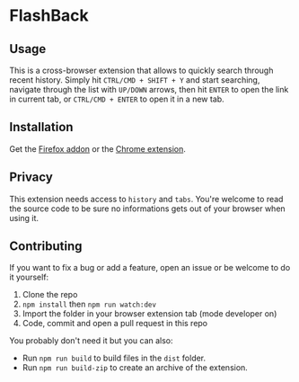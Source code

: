 # FlashBack

## Usage

This is a cross-browser extension that allows to quickly search through recent history. Simply hit `CTRL/CMD + SHIFT + Y` and start searching, navigate through the list with `UP/DOWN` arrows, then hit `ENTER` to open the link in current tab, or `CTRL/CMD + ENTER` to open it in a new tab.

## Installation

Get the [Firefox addon](https://addons.mozilla.org/…/flash-back) or the [Chrome extension](https://chrome.google.com/webstore/detail/bpipomgijekodpcdlgchaginebdbjpog/publish-accepted?authuser=0&hl=fr).

## Privacy

This extension needs access to `history` and `tabs`. You're welcome to read the source code to be sure no informations gets out of your browser when using it.

## Contributing

If you want to fix a bug or add a feature, open an issue or be welcome to do it yourself:

1. Clone the repo
1. `npm install` then `npm run watch:dev`
1. Import the folder in your browser extension tab (mode developer on)
1. Code, commit and open a pull request in this repo

You probably don't need it but you can also:

* Run `npm run build` to build files in the `dist` folder.
* Run `npm run build-zip` to create an archive of the extension.
